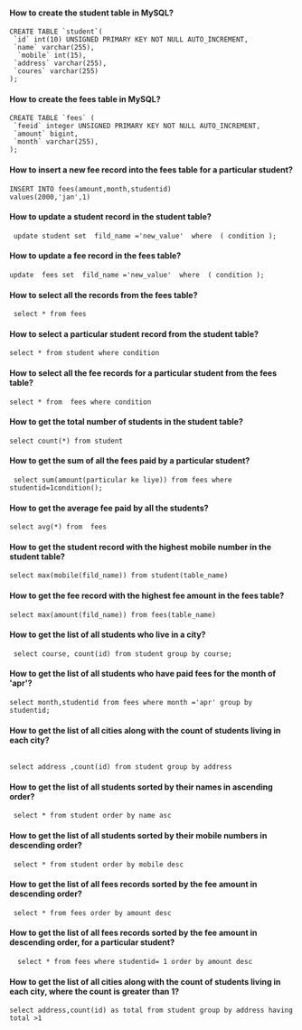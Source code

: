#### How to create the student table in MySQL?

```
CREATE TABLE `student`(
 `id` int(10) UNSIGNED PRIMARY KEY NOT NULL AUTO_INCREMENT,
 `name` varchar(255),
  `mobile` int(15),
 `address` varchar(255),
 `coures` varchar(255)
);

```

#### How to create the fees table in MySQL?

```
CREATE TABLE `fees` (
 `feeid` integer UNSIGNED PRIMARY KEY NOT NULL AUTO_INCREMENT,
 `amount` bigint,
 `month` varchar(255),
);

```

#### How to insert a new fee record into the fees table for a particular student?

```
INSERT INTO fees(amount,month,studentid)
values(2000,'jan',1)

```

#### How to update a student record in the student table?

```
 update student set  fild_name ='new_value'  where  ( condition );

```

#### How to update a fee record in the fees table?

```
update  fees set  fild_name ='new_value'  where  ( condition );

```

#### How to select all the records from the fees table?

```
 select * from fees

```

#### How to select a particular student record from the student table?

```
select * from student where condition

```

#### How to select all the fee records for a particular student from the fees table?

```
select * from  fees where condition

```

#### How to get the total number of students in the student table?

```
select count(*) from student
```

#### How to get the sum of all the fees paid by a particular student?

```
 select sum(amount(particular ke liye)) from fees where  studentid=1condition();

```

#### How to get the average fee paid by all the students?

```
select avg(*) from  fees
```

#### How to get the student record with the highest mobile number in the student table?

```
select max(mobile(fild_name)) from student(table_name)

```

#### How to get the fee record with the highest fee amount in the fees table?

```
select max(amount(fild_name)) from fees(table_name)

```

#### How to get the list of all students who live in a city?

```
 select course, count(id) from student group by course;

```

#### How to get the list of all students who have paid fees for the month of 'apr'?

```
select month,studentid from fees where month ='apr' group by studentid;

```

#### How to get the list of all cities along with the count of students living in each city?

```

select address ,count(id) from student group by address

```

#### How to get the list of all students sorted by their names in ascending order?

```
 select * from student order by name asc

```

#### How to get the list of all students sorted by their mobile numbers in descending order?

```
 select * from student order by mobile desc
```

#### How to get the list of all fees records sorted by the fee amount in descending order?

```
 select * from fees order by amount desc

```

#### How to get the list of all fees records sorted by the fee amount in descending order, for a particular student?

```
  select * from fees where studentid= 1 order by amount desc

```

#### How to get the list of all cities along with the count of students living in each city, where the count is greater than 1?
```
select address,count(id) as total from student group by address having total >1

```
